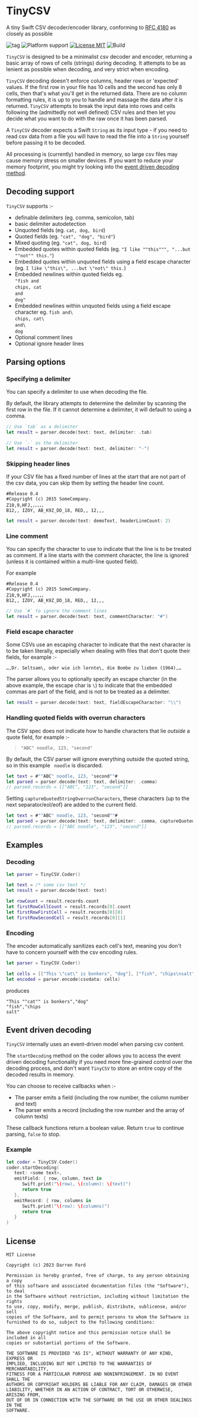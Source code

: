 # TinyCSV

A tiny Swift CSV decoder/encoder library, conforming to [RFC 4180](https://www.rfc-editor.org/rfc/rfc4180.html) as closely as possible

![tag](https://img.shields.io/github/v/tag/dagronf/TinyCSV)
![Platform support](https://img.shields.io/badge/platform-ios%20%7C%20osx%20%7C%20tvos%20%7C%20watchos%20%7C%20macCatalyst%20%7C%20linux-lightgrey.svg?style=flat-square)
[![License MIT](https://img.shields.io/badge/license-MIT-blue.svg?style=flat-square)](https://github.com/dagronf/TinyCSV/blob/master/LICENSE) 
![Build](https://img.shields.io/github/actions/workflow/status/dagronf/TinyCSV/swift.yml)

`TinyCSV` is designed to be a minimalist csv decoder and encoder, returning a basic array of rows of cells (strings) during decoding. It attempts to be as lenient as possible when decoding, and very strict when encoding.

`TinyCSV` decoding doesn't enforce columns, header rows or 'expected' values. If the first row in your file has 10 cells and the second has only 8 cells, then that's what you'll get in the returned data. There are no column formatting rules, it is up to you to handle and massage the data after it is returned. `TinyCSV` attempts to break the input data into rows and cells following the (admittedly not well defined) CSV rules and then let you decide what you want to do with the raw once it has been parsed.

A `TinyCSV` decoder expects a Swift `String` as its input type - if you need to read csv data from a file you will have to read the file into a `String` yourself before passing it to be decoded.

All processing is (currently) handled in memory, so large csv files may cause memory stress on smaller devices. If you want to reduce your memory footprint, you might try looking into the [event driven decoding method](#event-driven-decoding-id).

## Decoding support

`TinyCSV` supports :-

* definable delimiters (eg. comma, semicolon, tab)
* basic delimiter autodetection
* Unquoted fields (eg. `cat, dog, bird`)
* Quoted fields (eg. `"cat", "dog", "bird"`)
* Mixed quoting (eg. `"cat", dog, bird`)
* Embedded quotes within quoted fields (eg. `"I like ""this""", "...but ""not"" this."`)
* Embedded quotes within unquoted fields using a field escape character (eg. `I like \"this\", ...but \"not\" this.`)
* Embedded newlines within quoted fields eg. <br/>
`"fish and`<br/>`chips, cat`<br/>`and`<br/>`dog"`
* Embedded newlines within unquoted fields using a field escape character eg. `fish and\`<br/>`chips, cat\`<br/>`and\`<br/>`dog`
* Optional comment lines
* Optional ignore header lines

## Parsing options

### Specifying a delimiter

You can specify a delimiter to use when decoding the file. 

By default, the library attempts to determine the delimiter by scanning the first row in the file. If it cannot determine a delimiter, it will default to using a comma.

```swift
// Use `tab` as a delimiter
let result = parser.decode(text: text, delimiter: .tab)

// Use `-` as the delimiter
let result = parser.decode(text: text, delimiter: "-")
```

### Skipping header lines

If your CSV file has a fixed number of lines at the start that are not part of the csv data, you can skip them by setting the header line count.

```
#Release 0.4
#Copyright (c) 2015 SomeCompany.
Z10,9,HFJ,，，，，，
B12,, IZOY, AB_K9Z_DD_18, RED,, 12,,,
```

```swift
let result = parser.decode(text: demoText, headerLineCount: 2)
```

### Line comment

You can specify the character to use to indicate that the line is to be treated as comment. If a line starts with the comment character, the line is ignored (unless it is contained within a multi-line quoted field).

For example

```
#Release 0.4
#Copyright (c) 2015 SomeCompany.
Z10,9,HFJ,，，，，，
B12,, IZOY, AB_K9Z_DD_18, RED,, 12,,,
```

```swift
// Use `#` to ignore the comment lines
let result = parser.decode(text: text, commentCharacter: "#")
```

### Field escape character

Some CSVs use an escaping character to indicate that the next character is to be taken literally, especially when dealing with files that don't quote their fields, for example :-

`…,Dr. Seltsam\, oder wie ich lernte\, die Bombe zu lieben (1964),…`

The parser allows you to optionally specify an escape charcter (in the above example, the escape char is `\`) to indicate that the embedded commas are part of the field, and is not to be treated as a delimiter.

```swift
let result = parser.decode(text: text, fieldEscapeCharacter: "\\")
```

### Handling quoted fields with overrun characters

The CSV spec does not indicate how to handle characters that lie _outside_ a quote field, for example :-

> `"ABC" noodle, 123, "second"`

By default, the CSV parser will ignore everything outside the quoted string, so in this example ` noodle` is discarded.

```swift
let text = #""ABC" noodle, 123, "second""#
let parsed = parser.decode(text: text, delimiter: .comma)
// parsed.records = [["ABC", "123", "second"]]
```

Setting `captureQuotedStringOverrunCharacters`, these characters (up to the next separator/eol/eof) are added to the current field.

```swift
let text = #""ABC" noodle, 123, "second""#
let parsed = parser.decode(text: text, delimiter: .comma, captureQuotedStringOverrunCharacters: true)
// parsed.records = [["ABC noodle", "123", "second"]]
```

## Examples

### Decoding

```swift
let parser = TinyCSV.Coder()

let text = /* some csv text */
let result = parser.decode(text: text)

let rowCount = result.records.count
let firstRowCellCount = result.records[0].count
let firstRowFirstCell = result.records[0][0]
let firstRowSecondCell = result.records[0][1]
```

### Encoding

The encoder automatically sanitizes each cell's text, meaning you don't have to concern yourself with the csv encoding rules.

```swift
let parser = TinyCSV.Coder()

let cells = [["This \"cat\" is bonkers", "dog"], ["fish", "chips\nsalt"]]
let encoded = parser.encode(csvdata: cells)
```

produces

```
"This ""cat"" is bonkers","dog"
"fish","chips
salt"

```

## <a name="event-driven-decoding-id"></a> Event driven decoding

`TinyCSV` internally uses an event-driven model when parsing csv content. 

The `startDecoding` method on the coder allows you to access the event driven decoding functionality if you need more fine-grained control over the decoding process, and don't want `TinyCSV` to store an entire copy of the decoded results in memory.

You can choose to receive callbacks when :- 

* The parser emits a field (including the row number, the column number and text)
* The parser emits a record (including the row number and the array of column texts)

These callback functions return a boolean value. Return `true` to continue parsing, `false` to stop.

### Example

```swift
let coder = TinyCSV.Coder()
coder.startDecoding(
   text: <some text>,
   emitField: { row, column, text in
      Swift.print("\(row), \(column): \(text)")
      return true
   },
   emitRecord: { row, columns in
      Swift.print("\(row): \(columns)")
      return true
   }
)
```

## License

```
MIT License

Copyright (c) 2023 Darren Ford

Permission is hereby granted, free of charge, to any person obtaining a copy
of this software and associated documentation files (the "Software"), to deal
in the Software without restriction, including without limitation the rights
to use, copy, modify, merge, publish, distribute, sublicense, and/or sell
copies of the Software, and to permit persons to whom the Software is
furnished to do so, subject to the following conditions:

The above copyright notice and this permission notice shall be included in all
copies or substantial portions of the Software.

THE SOFTWARE IS PROVIDED "AS IS", WITHOUT WARRANTY OF ANY KIND, EXPRESS OR
IMPLIED, INCLUDING BUT NOT LIMITED TO THE WARRANTIES OF MERCHANTABILITY,
FITNESS FOR A PARTICULAR PURPOSE AND NONINFRINGEMENT. IN NO EVENT SHALL THE
AUTHORS OR COPYRIGHT HOLDERS BE LIABLE FOR ANY CLAIM, DAMAGES OR OTHER
LIABILITY, WHETHER IN AN ACTION OF CONTRACT, TORT OR OTHERWISE, ARISING FROM,
OUT OF OR IN CONNECTION WITH THE SOFTWARE OR THE USE OR OTHER DEALINGS IN THE
SOFTWARE.
```
